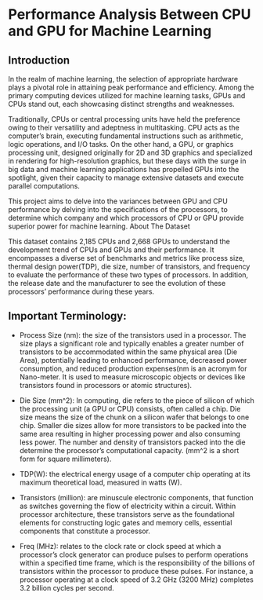 # Performance Analysis Between CPU and GPU for Machine Learning

## Introduction

In the realm of machine learning, the selection of appropriate hardware plays a pivotal role in attaining peak performance and efficiency. Among the primary computing devices utilized for machine learning tasks, GPUs and CPUs stand out, each showcasing distinct strengths and weaknesses.

Traditionally, CPUs or central processing units have held the preference owing to their versatility and adeptness in multitasking. CPU acts as the computer’s brain, executing fundamental instructions such as arithmetic, logic operations, and I/O tasks. On the other hand, a GPU, or graphics processing unit, designed originally for 2D and 3D graphics and specialized in rendering for high-resolution graphics, but these days with the surge in big data and machine learning applications has propelled GPUs into the spotlight, given their capacity to manage extensive datasets and execute parallel computations.

This project aims to delve into the variances between GPU and CPU performance by delving into the specifications of the processors, to determine which company and which processors of CPU or GPU provide superior power for machine learning.
About The Dataset

This dataset contains 2,185 CPUs and 2,668 GPUs to understand the development trend of CPUs and GPUs and their performance. It encompasses a diverse set of benchmarks and metrics like process size, thermal design power(TDP), die size, number of transistors, and frequency to evaluate the performance of these two types of processors. In addition, the release date and the manufacturer to see the evolution of these processors’ performance during these years.

## Important Terminology:

  - Process Size (nm): the size of the transistors used in a processor. The size plays a significant role and typically enables a greater number of transistors to be accommodated within the same physical area (Die Area), potentially leading to enhanced performance, decreased power consumption, and reduced production expenses(nm is an acronym for Nano-meter. It is used to measure microscopic objects or devices like transistors found in processors or atomic structures).

  - Die Size (mm^2): In computing, die refers to the piece of silicon of which the processing unit (a GPU or CPU) consists, often called a chip. Die size means the size of the chunk on a silicon wafer that belongs to one chip. Smaller die sizes allow for more transistors to be packed into the same area resulting in higher processing power and also consuming less power. The number and density of transistors packed into the die determine the processor’s computational capacity. (mm^2 is a short form for square millimeters).

  - TDP(W): the electrical energy usage of a computer chip operating at its maximum theoretical load, measured in watts (W).

  - Transistors (million): are minuscule electronic components, that function as switches governing the flow of electricity within a circuit. Within processor architecture, these transistors serve as the foundational elements for constructing logic gates and memory cells, essential components that constitute a processor.

  - Freq (MHz): relates to the clock rate or clock speed at which a processor’s clock generator can produce pulses to perform operations within a specified time frame, which is the responsibility of the billions of transistors within the processor to produce these pulses. For instance, a processor operating at a clock speed of 3.2 GHz (3200 MHz) completes 3.2 billion cycles per second.

